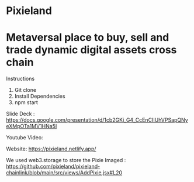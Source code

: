  # Pixieland
 # Metaversal place to buy, sell and trade dynamic digital assets cross chain  
 
 Instructions
 1. Git clone
 2. Install Dependencies
 3. npm start
 
 Slide Deck : https://docs.google.com/presentation/d/1cb2GKi_G4_CcEnCIIUhVPSapQNyeXMpOTa1MV1HNa5I
 
 Youtube Video: 
 
 Website: https://pixieland.netlify.app/

 We used web3.storage to store the Pixie Imaged :  https://github.com/pixieland/pixieland-chainlink/blob/main/src/views/AddPixie.jsx#L20
